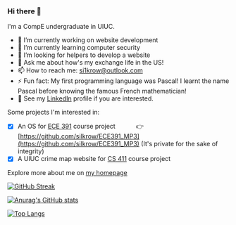 ### Hi there 👋

I'm a CompE undergraduate in UIUC.

- 🔭 I’m currently working on website development
- 🌱 I’m currently learning computer security 
- 👯 I’m looking for helpers to develop a website
- 💬 Ask me about how's my exchange life in the US!
- 📫 How to reach me: si1krow@outlook.com
- ⚡ Fun fact: My first programming language was Pascal! I learnt the name Pascal before knowing the famous French mathematician!
- 📄 See my [LinkedIn](https://www.linkedin.com/in/erkai-yu-620358250/) profile if you are interested.

Some projects I'm interested in:
- [x] An OS for [ECE 391](https://courses.grainger.illinois.edu/ece391/fa2022/) course project &nbsp;&nbsp;&nbsp;&nbsp;&nbsp;&nbsp;&nbsp;&nbsp;&nbsp;&nbsp;&nbsp;👉 [https://github.com/silkrow/ECE391_MP3](https://github.com/silkrow/ECE391_MP3) (It's private for the sake of integrity)
- [x] A UIUC crime map website for [CS 411](https://cs.illinois.edu/academics/courses/cs411) course project

Explore more about me on [my homepage]([https://silkrow.github.io](https://silkrow3.wordpress.com/))

[![GitHub Streak](http://github-readme-streak-stats.herokuapp.com?user=silkrow&theme=dark&background=000000)](https://git.io/streak-stats)

[![Anurag's GitHub stats](https://github-readme-stats.vercel.app/api?username=silkrow&count_private=true&show_icons=true&theme=cobalt)](https://github.com/anuraghazra/github-readme-stats)

[![Top Langs](https://github-readme-stats.vercel.app/api/top-langs/?username=silkrow&layout=compact)](https://github.com/anuraghazra/github-readme-stats)
